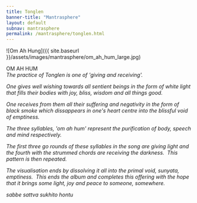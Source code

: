 ```yaml
---            
title: Tonglen  
banner-title: "Mantrasphere" 
layout: default
subnav: mantrasphere
permalink: /mantrasphere/tonglen.html
---            
```

    
![Om Ah Hung]({{ site.baseurl }}/assets/images/mantrasphere/om_ah_hum_large.jpg)  

OM AH HUM  
<em>The practice of Tonglen is one of 'giving and receiving'.</em>  

<em>One gives well wishing towards all sentient beings in the form of white light that fills their bodies with joy, bliss, wisdom and all things good.</em>  

<em>One receives from them all their suffering and negativity in the form of black smoke which dissappears in one's heart centre into the blissful void of emptiness.</em>  

<em>The three syllables, 'om ah hum' represent the purification of body, speech and mind respectively.</em>  

<em>The first three go rounds of these syllables in the song are giving light and the fourth with the strummed chords are receiving the darkness.  This pattern is then repeated.</em>  

<em>The visualisation ends by dissolving it all into the primal void, sunyata, emptiness.  This ends the album and completes this offering with the hope that it brings some light, joy and peace to someone, somewhere.</em>  

<em>sabbe sattva sukhito hontu</em>  
